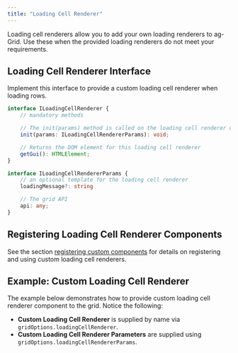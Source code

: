 ```yaml
---
title: "Loading Cell Renderer"
---
```


Loading cell renderers allow you to add your own loading renderers to ag-Grid. Use these when the provided loading renderers do not meet your requirements.

## Loading Cell Renderer Interface

Implement this interface to provide a custom loading cell renderer when loading rows.

```ts
interface ILoadingCellRenderer {
    // mandatory methods

    // The init(params) method is called on the loading cell renderer once. See below for details on the parameters.
    init(params: ILoadingCellRendererParams): void;

    // Returns the DOM element for this loading cell renderer
    getGui(): HTMLElement;
}
```

```ts
interface ILoadingCellRendererParams {
    // an optional template for the loading cell renderer
    loadingMessage?: string

    // The grid API
    api: any;
}
```

## Registering Loading Cell Renderer Components

See the section [registering custom components](../components/#registering-custom-components) for details on registering and using custom loading cell renderers.

## Example: Custom Loading Cell Renderer

The example below demonstrates how to provide custom loading cell renderer component to the grid. Notice the following:

- **Custom Loading Cell Renderer** is supplied by name via `gridOptions.loadingCellRenderer`.
- **Custom Loading Cell Renderer Parameters** are supplied using `gridOptions.loadingCellRendererParams`.

<grid-example title='Custom Loading Cell Renderer' name='custom-loading-cell-renderer' type='generated' options='{ "enterprise": true, "extras": ["fontawesome"] }'></grid-example>

